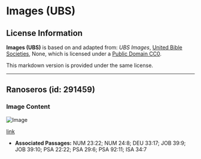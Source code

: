 # Images (UBS)

## License Information

**Images (UBS)** is based on and adapted from: _UBS Images_, [United Bible Societies](https://unitedbiblesocieties.org/), None, which is licensed under a [Public Domain CC0](https://creativecommons.org/public-domain/cc0/).

This markdown version is provided under the same license.



--------------------------------

## Ranoseros (id: 291459)

### Image Content

![Image](https://cdn.aquifer.bible/aquifer-content/resources/Media/WEB-0758_rhinoceros.jpg)

[link](https://cdn.aquifer.bible/aquifer-content/resources/Media/WEB-0758_rhinoceros.jpg)

* **Associated Passages:** NUM 23:22; NUM 24:8; DEU 33:17; JOB 39:9; JOB 39:10; PSA 22:22; PSA 29:6; PSA 92:11; ISA 34:7

